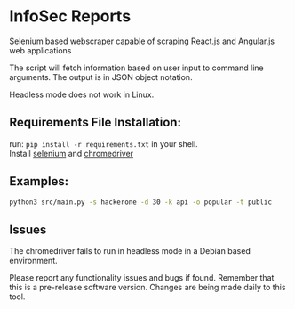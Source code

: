 # InfoSec Reports
Selenium based webscraper capable of scraping React.js and Angular.js web
applications

The script will fetch information based on user input to command line 
arguments.  The output is in JSON object notation.

Headless mode does not work in Linux.

## Requirements File Installation:
run: ``` pip install -r requirements.txt ``` in your shell.  
Install [selenium](https://pypi.org/project/selenium/) and [chromedriver](https://chromedriver.chromium.org/downloads)


## Examples:
```bash
python3 src/main.py -s hackerone -d 30 -k api -o popular -t public

```

## Issues
The chromedriver fails to run in headless mode in a Debian based environment.

Please report any functionality issues and bugs if found.  Remember that this
is a pre-release software version.  Changes are being made daily to this tool.